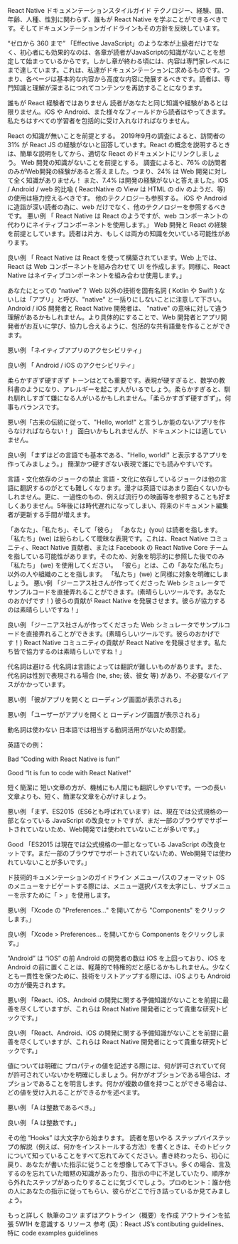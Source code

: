 React Native ドキュメンテーションスタイルガイド
テクノロジー、経験、国、年齢、人種、性別に関わらず、誰もが React Native を学ぶことができるべきです。そしてドキュメンテーションガイドラインもその方針を反映しています。

“ゼロから 360 まで”
「Effective JavaScript」のような本が上級者だけでなく、初心者にも効果的なのは、各章が読者がJavaScriptの知識がないことを想定して始まっているからです。しかし章が終わる頃には、内容は専門家レベルにまで達しています。これは、私達がドキュメンテーションに求めるものです。つまり、各ページは基本的な内容から高度な内容に発展するべきです。読者は、専門知識と理解が深まるにつれてコンテンツを再訪することになります。

誰もが React 経験者ではありません
読者があなたと同じ知識や経験があるとは限りません。iOS や Android、また様々なフィールドから読者はやってきます。私たちはすべての学習者を包括的に受け入れなければなりません。

React の知識が無いことを前提とする。 2019年9月の調査によると、訪問者の 31% が React JS の経験がないと回答しています。React の概念を説明するときは、簡単な説明をしてから、適切な React のドキュメントにリンクしましょう。
Web 開発の知識がないことを前提とする。 調査によると、76% の訪問者のみがWeb開発の経験があると答えました。つまり、24% は Web 開発に対して全く知識がありません！ また、7.4% は開発の経験がないと答えました。iOS / Android / web 的比喩 ( ReactNative の View は HTML の div のようだ、等) の使用は極力控えるべきです。
他のテクノロジーも参照する。 iOS や Android に造詣が深い読者の為に、web だけでなく、他のテクノロジーを参照するべきです。
悪い例 「 React Native は React のようですが、web コンポーネントの代わりにネイティブコンポーネントを使用します。」 Web 開発と React の経験を前提としています。読者は片方、もしくは両方の知識を欠いている可能性があります。

良い例 「 React Native は React を使って構築されています。Web 上では、React は Web コンポーネントを組み合わせて UI を作成します。同様に、React Native はネイティブコンポーネントを組み合わせ使用します。」

あなたにとっての “native”？
Web 以外の技術を固有名詞 ( Kotlin や Swift ) ないしは「アプリ」と呼び、"native" と一括りにしないことに注意して下さい。Android / iOS 開発者と React Native 開発者は、 "native" の意味に対して違う理解があるかもしれません。より具体的にすることで、Web 開発者とアプリ開発者がお互いに学び、協力し合えるように、包括的な共有語彙を作ることができます。

悪い例 「ネイティブアプリのアクセシビリティ」

良い例 「 Android / iOS のアクセシビリティ」

柔らかすぎず硬すぎず
トーンはとても重要です。表現が硬すぎると、数学の教科書のようになり、アレルギーを起こす人がいるでしょう。柔らかすぎると、馴れ馴れしすぎて嫌になる人がいるかもしれません。「柔らかすぎず硬すぎず」。何事もバランスです。

悪い例「古来の伝統に従って、"Hello, world!" と言うしか能のないアプリを作らなければならない！」 面白いかもしれませんが、ドキュメントには適していません。

良い例 「まずはどの言語でも基本である、"Hello, world!" と表示するアプリを作ってみましょう。」 簡潔かつ硬すぎない表現で誰にでも読みやすいです。

言語・文化依存のジョークの禁止
言語・文化に依存しているジョークは他の言語に翻訳するのがとても難しくなります。漫才は英語ではあまり面白くないかもしれません。更に、一過性のもの、例えば流行りの映画等を参照することも好ましくありません。5年後には時代遅れになってしまい、将来のドキュメント編集者が更新する手間が増えます。

「あなた」、「私たち」、そして「彼ら」
「あなた」(you) は読者を指します。
「私たち」(we) は紛らわしくて曖昧な表現です。これは、React Native コミュニティ、React Native 貢献者、または Facebook の React Native Core チームを指している可能性があります。そのため、対象を明示的に参照した後でのみ「私たち」 (we) を使用してください。
「彼ら」とは、この「あなた/私たち」以外の人や組織のことを指します。
「私たち」(we) と同様に対象を明確にしましょう。
悪い例 「ジーニアス社さんが作ってくださった Web シミュレータでサンプルコードを直接弄れることができます。(素晴らしいツールです。あなたのおかげです！) 彼らの貢献が React Native を発展させます。彼らが協力するのは素晴らしいですね！」

良い例 「ジーニアス社さんが作ってくださった Web シミュレータでサンプルコードを直接弄れることができます。(素晴らしいツールです。彼らのおかげです！) React Native コミュニティの貢献が React Native を発展させます。私たち皆で協力するのは素晴らしいですね！」

代名詞は避ける
代名詞は言語によっては翻訳が難しいものがあります。また、代名詞は性別で表現される場合 (he, she; 彼、彼女 等) があり、不必要なバイアスがかかっています。

悪い例 「彼がアプリを開くと ローディング画面が表示される」

悪い例 「ユーザーがアプリを開くと ローディング画面が表示される」

動名詞は使わない
日本語では相当する動詞活用がないため割愛。

英語での例：

Bad “Coding with React Native is fun!“

Good “It is fun to code with React Native!“

短く簡潔に
短い文章の方が、機械にも人間にも翻訳しやすいです。一つの長い文章よりも、短く、簡潔な文章を心がけましょう。

悪い例 「まず、ES2015（ES6とも呼ばれています）は、現在では公式規格の一部となっている JavaScript の改良セットですが、まだ一部のブラウザでサポートされていないため、Web開発では使われていないことが多いです。」

Good 「ES2015 は現在では公式規格の一部となっている JavaScript の改良セットです。まだ一部のブラウザでサポートされていないため、Web開発では使われていないことが多いです。」

ド技術的キュメンテーションのガイドライン
メニューパスのフォーマット
OS のメニューをナビゲートする際には、メニュー選択パスを太字にし、サブメニューを示すために「 > 」を使用します。

悪い例 「Xcode の "Preferences..." を開いてから "Components" をクリックします。」

良い例 「Xcode > Preferences... を開いてから Components をクリックします。」

“Android” は “iOS” の前
Android の開発者の数は iOS を上回っており、iOS を Android の前に置くことは、軽蔑的で特権的だと感じるかもしれません。少なくとも一貫性を保つために、技術をリストアップする際には、iOS よりも Android の方が優先されます。

悪い例 「React、iOS、Android の開発に関する予備知識がないことを前提に最善を尽くしていますが、これらは React Native 開発者にとって貴重な研究トピックです。」

良い例 「React、Android、iOS の開発に関する予備知識がないことを前提に最善を尽くしていますが、これらは React Native 開発者にとって貴重な研究トピックです。」

値については明確に
プロパティの値を記述する際には、何が許可されていて何が許可されていないかを明確にしましょう。何かがオプションである場合は、オプションであることを明言します。何かが複数の値を持つことができる場合は、どの値を受け入れることができるかを述べます。

悪い例 「A は整数であるべき。」

良い例 「A は整数です。」

その他
“Hooks” は大文字から始まります。
読者を思いやる
ステップバイステップの解説（例えば、何かをインストールする方法）を書くときは、そのトピックについて知っていることをすべて忘れてみてください。書き終わったら、初心に戻り、あなたが書いた指示に従うことを想像してみて下さい。多くの場合、言及するのを忘れていた暗黙の知識があったり、指示の中に不足していたり、順序から外れたステップがあったりすることに気づくでしょう。プロのヒント：誰か他の人にあなたの指示に従ってもらい、彼らがどこで行き詰っているか見てみましょう。

もっと詳しく
執筆のコツ
まずはアウトライン（概要）を作成
アウトラインを拡張
5W1H を意識する
リソース
参考 (英)：React JS’s contibuting guidelines、 特に code examples guidelines

